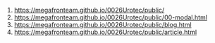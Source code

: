 1. <https://megafronteam.github.io/0026Urotec/public/>
1. https://megafronteam.github.io/0026Urotec/public/00-modal.html
1. https://megafronteam.github.io/0026Urotec/public/blog.html
1. https://megafronteam.github.io/0026Urotec/public/article.html